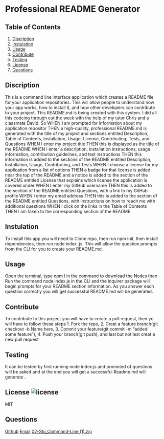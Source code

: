 # Professional README Generator 

## Table of Contents
1. [Discription](#discription) 
2. [Instulation](#insulation)
3. [Usage](#usage)
4. [Contribute](#contribute)
5. [Testing](#testing)
6. [License](#license)
7. [Questions](#questions)

## Discription 
This is a command line interface application which creates a README file for your application repositories. This will allow people to understand how your app works, how to install it, and how other developers can contribute to your project. This README.md is being created with this system. I did all this codeing through out the week with the help of my tutor Chris and a classmate David. So WHEN I am prompted for information about my application repositor
THEN a high-quality, professional README.md is generated with the title of my project and sections entitled Description, Table of Contents, Installation, Usage, License, Contributing, Tests, and Questions
WHEN I enter my project title
THEN this is displayed as the title of the README
WHEN I enter a description, installation instructions, usage information, contribution guidelines, and test instructions
THEN this information is added to the sections of the README entitled Description, Installation, Usage, Contributing, and Tests
WHEN I choose a license for my application from a list of options
THEN a badge for that license is added near the top of the README and a notice is added to the section of the README entitled License that explains which license the application is covered under
WHEN I enter my GitHub username
THEN this is added to the section of the README entitled Questions, with a link to my GitHub profile
WHEN I enter my email address
THEN this is added to the section of the README entitled Questions, with instructions on how to reach me with additional questions
WHEN I click on the links in the Table of Contents
THEN I am taken to the corresponding section of the README

## Instulation
To install this app you will need to Clone repo, then run npm init, then install dependencies, then run node index .js. This will allow the question prompts from the CLI for you to create your README.md.

## Usage
Open the terminal, type npm I in the command to download the Nodes then Run the command node index.js in the CLI and the inquirer package will begin prompts for your README section information. As you answer each question correctly you will get successful README.md will be generated.

## Contribute
To contribute to this project you will have to create a pull request, then yo will have to follow these steps 1. Fork the repo, 2. Creat a feature branch(git checkout -b Name here, 3. Commit your feature(git commit -m “added some feature”), 4. Push your branch(git push), and last but not lest creat a new pull request

## Testing
It can be tested by first running node index.js and promoted of questions will be asked and at the end you will get a successful Readme.md will generate .

## License ![license](https://img.shields.io/badge/license-MIT-red)
MIT

## Questions
[Github](https://www.github.com/Afrema90)
[Email](frema90@gmail.com)
[02-Stu_Command-Line (1).zip](https://github.com/Afrema90/Node.js-Challenge-Professional-README-Generator/files/10035195/02-Stu_Command-Line.1.zip)
